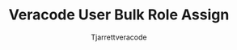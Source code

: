 ---
layout: post
repolink: "https://github.com/tjarrettveracode/veracode-user-bulk-role-assign"
title: "Veracode User Bulk Role Assign"
description: "Uses the Veracode Identity API to add roles (Security Labs User, Greenlight IDE User, or eLearning) to existing users."
author: "Tjarrettveracode"
author-link: "https://github.com/tjarrettveracode/"
content-type: "user_provisioning_management_and_deprovisioning"
repo: "github"
repo_title: "Veracode User Bulk Role Assign"
---
